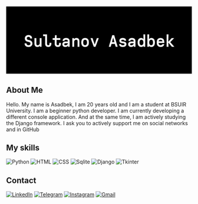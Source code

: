 ![Header](https://github.com/SultanovAsadbek/sultanovasadbek/blob/main/assets/name.png)

## About Me
Hello.
My name is Asadbek, I am 20 years old and I am a student at BSUIR University. I am a beginner python developer. I am currently developing a different console application. And at the same time, I am actively studying the Django framework.
I ask you to actively support me on social networks and in GitHub

## My skills
![Python](https://img.shields.io/badge/Python-black?style=for-the-badge&logo=python&logoColor=yellow)
![HTML](https://img.shields.io/badge/HTML5-black?style=for-the-badge&logo=HTML5&logoColor=orange)
![CSS](https://img.shields.io/badge/CSS3-black?style=for-the-badge&logo=CSS3&logoColor=blue)
![Sqlite](https://img.shields.io/badge/sqlite3-black?style=for-the-badge&logo=sqlite&logoColor=blue)
![Django](https://img.shields.io/badge/Django-black?style=for-the-badge&logo=django&logoColor=green)
![Tkinter](https://img.shields.io/badge/Tkinter-black?style=for-the-badge&logo=)


## Contact
[![LinkedIn](https://img.shields.io/badge/LinkedIn-black?style=for-the-badge&logo=linkedin&logoColor=blue)](https://www.linkedin.com/feed/)
[![Telegram](https://img.shields.io/badge/Telegram-black?style=for-the-badge&logo=telegram)](https://t.me/sultanovvasadbek)
[![Instagram](https://img.shields.io/badge/Instagram-black?style=for-the-badge&logo=instagram)](https://instagram.com/asadbeksultanovv?igshid=ZDdkNTZiNTM=)
[![Gmail](https://img.shields.io/badge/gmail-black?style=for-the-badge&logo=gmail)](sultanovvasadbek0707@gmail.com)